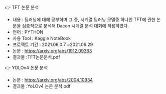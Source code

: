 👉 TFT 논문 분석

- 내용 : 딥러닝에 대해 공부하며 그 중, 시계열 딥러닝 모델중 하나인 TFT에 관한 논문을 심층적으로 분석해 Dacon 시계열 분석 대회에 적용하였다.
- 언어 : PYTHON
- 사용 Tool : Kaggle NoteBook
- 프로젝트 기간 : 2021.06.0.7 ~2021.06.29
- 논문 : https://arxiv.org/abs/1912.09363
- 결과물 :TFT논문분석.pdf

👉 YOLOv4 논문 분석

- 논문 : https://arxiv.org/abs/2004.10934
- 결과물 :YoLOv4 논문 분석.pdf